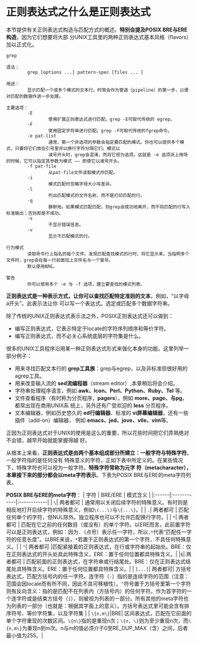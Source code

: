 正则表达式之什么是正则表达式
===================================================================================
本节提供有关正则表达式构造与匹配方式的概述。**特别会提及POSIX BRE与ERE构造**，因为它们想要将大部
分UNIX工具里的两种正则表达式基本风格（flavors）加以正式化。
```
grep 

语法：
        grep [options ...] pattern-spec [files ... ] 

用途：
        显示匹配一个或多个模式的文本行。时常会作为管道（pipeline）的第一步，以便对匹配的数据作进一步处理。

主要选项：
        -E
                使用扩展正则表达式进行匹配。grep -E可取代传统的 egrep。
        -F
                使用固定字符串进行匹配。grep -F可取代传统的fgrep命令。
        -e pat-list 
                通常，第一个非选项的参数会指定要匹配的模式。你也可以提供多个模式，只要将它们放在引号里并以换行字符分隔它们。模式以
                减号开头时，grep会混淆，而将它视为选项。这就是 -e 选项派上用场的时候，它可以指定其参数为模式 —— 即使它以减号开头。
        -f pat-file 
                从pat-file文件读取模式作匹配。
        -i
                模式匹配时忽略字母大小写差异。
        -l
                列出匹配模式的文件名称，而不是打印匹配的行。
        -q
                静默地。如果模式匹配匹配，则grep会成功地离开，而不将匹配的行写入标准输出；否则即是不成功。
        -s 
                不显示错误信息。
        -v
                显示不匹配模式的行。

行为模式
        读取命令行上指名的每个文件。发现匹配查找模式的行时，将它显示来。当指明多个文件时，grep会在每一行前面加上文件名与一个冒号。
        默认使用BRE。

警告
        你可以使用多个 -e 与 -f 选项，建立要查找的模式列表。
```

**正则表达式是一种表示方式，让你可以查找匹配特定准则的文本**，例如，“以字母a开头”。此表示法让你
可以写一个表达式。选定或匹配多个数据字符串。

除了传统的UNIX正则表达式表示法之外，POSIX正则表达式还可以做到：
+ 编写正则表达式，它表示特定于locate的字符序列顺序和等价字符。
+ 编写正则表达式，而不必关心系统底层的字符集是什么。

很多的UNIX工具程序沿用某一种正则表达式形式来强化本身的功能。这里列举一部分例子：
+ 用来寻找匹配文本行的 **grep工具族**：grep与egrep，以及非标准但很好用的agrep工具。
+ 用来改变输入流的 **sed流编程器**（stream editor）,本章稍后将会介绍。
+ 字符串处理程序语言，例如 **awk、Icon、Perl、Python、Ruby、Tel** 等。
+ 文件查看程序（有时称为分页程序，**pagers**），例如 **more、page、与pg**，都常出现在商用UNIX系
统上，另外还有广受欢迎的 **less** 分页程序。
+ 文本编辑器，例如历史悠久的 **ed行编辑器**、标准的 **vi屏幕编辑器**，还有一些插件（add-on）编辑器，
例如 **emacs、jed、jove、vile、vim**等。

正因为正则表达式对于UNIX的使用是这么的重要，所以花些时间把它们弄熟绝对不会错，越早开始就能掌握得越
好。

从根本上来看，**正则表达式是由两个基本组成部分所建立：一般字符与特殊字符**。一般字符指的是任何没有
特殊意义的字符，正如下表中所定义的。在某些情况下，特殊字符也可以视为一般字符。**特殊字符常称为元字
符（metacharacter），本章接下来的部分都会以meta字符表示**。下表为POSIX BRE与ERE的meta字符列表。

**POSIX BRE与ERE的meta字符**：
| 字符 | BRE/ERE | 模式含义 |
|:------|:------------|:------------|
| `\`| 两者都可 | 通常用以关闭后续字符的特殊意义。有时则是相反地打开后续字符的特殊意义，例如`\(...\)`与`\{...\}`。|
| `.`| 两者都可 | 匹配任何单个的字符，但NUL除外。独立程序也可以不允许匹配换行字符。|
| `*`| 两者都可 | 匹配在它之前的任何数目（或没有）的单个字符。以ERE而言，此前置字符可以是正则表达式，例如：因为`.`（点号）表示任一字符，所以`.*`代表“匹配任一字符的任意长度”。以BRE来说，`*`若置于正则表达式的第一个字符，不具任何特殊意义。|
| `^`| 两者都可 |匹配紧接着的正则表达式，在行或字符串的起始处。BRE：仅在正则表达式的开头处具此特殊含义，ERE：置于任何位置都具特殊含义。|
|`$`| 两者都可 | 匹配前面的正则表达式，在字符串或行结尾处。BRE：仅在正则表达式结尾处具特殊含义。ERE：置于任何位置都具特殊含义。|
| `[...]`| 两者都可| 方括号表达式，匹配方括号内的任一字符。连字符（`-`）指的是连续字符的范围（注意：范围会因locale而有所不同，因此不具可移植性）。`^`符号置于方括号里第一个字符则有反向含义：指的是匹配不在列表内（方括号内）的任何字符。作为首字符的一个连字符或是结束方括号（`]`），则被视为列表的一部分。所有其他的meta字符也为列表的一部分（也就是：根据其字面上的意义）。方括号表达式里可能会含有排序符号、等价字符集，以及字符集 |
| `\{n,m\}`|BRE| 区间表达式，匹配在它前面的单个字符重现的次数区间。`\{n\}`指的是重现n次；`\{n, \}`则为至少重现n次，而`\{n,m\}`为重现n到m次。n与m的值必须介于0至RE_DUP_MAX（含）之间，后者最小值为255。|

